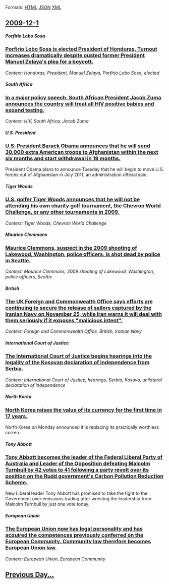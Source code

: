 
Formats: [HTML](2009/12/1/index.html)  [JSON](2009/12/1/index.json)  [XML](2009/12/1/index.xml)  

## [2009-12-1](/news/2009/12/1/index.md)

##### Porfirio Lobo Sosa
### [ Porfirio Lobo Sosa is elected President of Honduras. Turnout increases dramatically despite ousted former President Manuel Zelaya's plea for a boycott. ](/news/2009/12/1/porfirio-lobo-sosa-is-elected-president-of-honduras-turnout-increases-dramatically-despite-ousted-former-president-manuel-zelaya-s-plea-fo.md)
_Context: Honduras, President, Manuel Zelaya, Porfirio Lobo Sosa, elected_

##### South Africa
### [ In a major policy speech, South African President Jacob Zuma announces the country will treat all HIV positive babies and expand testing. ](/news/2009/12/1/in-a-major-policy-speech-south-african-president-jacob-zuma-announces-the-country-will-treat-all-hiv-positive-babies-and-expand-testing.md)
_Context: HIV, South Africa, Jacob Zuma_

##### U.S. President
### [ U.S. President Barack Obama announces that he will send 30,000 extra American troops to Afghanistan within the next six months and start withdrawal in 19 months. ](/news/2009/12/1/u-s-president-barack-obama-announces-that-he-will-send-30-000-extra-american-troops-to-afghanistan-within-the-next-six-months-and-start-wi.md)
President Obama plans to announce Tuesday that he will begin to move U.S. forces out of Afghanistan in July 2011, an administration official said.

##### Tiger Woods
### [ U.S. golfer Tiger Woods announces that he will not be attending his own charity golf tournament, the Chevron World Challenge, or any other tournaments in 2009. ](/news/2009/12/1/u-s-golfer-tiger-woods-announces-that-he-will-not-be-attending-his-own-charity-golf-tournament-the-chevron-world-challenge-or-any-other.md)
_Context: Tiger Woods, Chevron World Challenge_

##### Maurice Clemmons
### [ Maurice Clemmons, suspect in the 2009 shooting of Lakewood, Washington, police officers, is shot dead by police in Seattle. ](/news/2009/12/1/maurice-clemmons-suspect-in-the-2009-shooting-of-lakewood-washington-police-officers-is-shot-dead-by-police-in-seattle.md)
_Context: Maurice Clemmons, 2009 shooting of Lakewood, Washington, police officers, Seattle_

##### British
### [ The UK Foreign and Commonwealth Office says efforts are continuing to secure the release of sailors captured by the Iranian Navy on November 25, while Iran warns it will deal with them seriously if it exposes "malicious intent". ](/news/2009/12/1/the-uk-foreign-and-commonwealth-office-says-efforts-are-continuing-to-secure-the-release-of-sailors-captured-by-the-iranian-navy-on-novembe.md)
_Context: Foreign and Commonwealth Office, British, Iranian Navy_

##### International Court of Justice
### [ The International Court of Justice begins hearings into the legality of the Kosovan declaration of independence from Serbia. ](/news/2009/12/1/the-international-court-of-justice-begins-hearings-into-the-legality-of-the-kosovan-declaration-of-independence-from-serbia.md)
_Context: International Court of Justice, hearings, Serbia, Kosovo, unilateral declaration of independence_

##### North Korea
### [ North Korea raises the value of its currency for the first time in 17 years. ](/news/2009/12/1/north-korea-raises-the-value-of-its-currency-for-the-first-time-in-17-years.md)
North Korea on Monday announced it is replacing its practically worthless curren..

##### Tony Abbott
### [ Tony Abbott becomes the leader of the Federal Liberal Party of Australia and Leader of the Opposition defeating Malcolm Turnbull by 42 votes to 41 following a party revolt over its position on the Rudd government's Carbon Pollution Reduction Scheme. ](/news/2009/12/1/tony-abbott-becomes-the-leader-of-the-federal-liberal-party-of-australia-and-leader-of-the-opposition-defeating-malcolm-turnbull-by-42-vote.md)
New Liberal leader Tony Abbott has promised to take the fight to the Government over emissions trading after wresting the leadership from Malcolm Turnbull by just one vote today.

##### European Union
### [ The European Union now has legal personality and has acquired the competences previously conferred on the European Community. Community law therefore becomes European Union law. ](/news/2009/12/1/the-european-union-now-has-legal-personality-and-has-acquired-the-competences-previously-conferred-on-the-european-community-community-law.md)
_Context: European Union, European Community_

## [Previous Day...](/news/2009/11/30/index.md)

